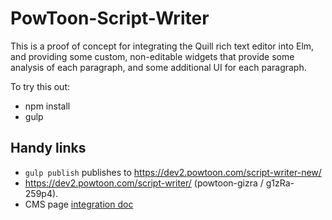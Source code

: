# PowToon-Script-Writer

This is a proof of concept for integrating the Quill rich text editor into Elm,
and providing some custom, non-editable widgets that provide some analysis of
each paragraph, and some additional UI for each paragraph.

To try this out:

- npm install
- gulp


## Handy links
* `gulp publish` publishes to https://dev2.powtoon.com/script-writer-new/
* https://dev2.powtoon.com/script-writer/ (powtoon-gizra / g1zRa-259p4). 
* CMS page [integration doc](https://docs.google.com/document/d/1nq9wIq5MX5cFB5NCejXBEbpK6JEdkEuNrM__F-_tbGQ/edit#)

